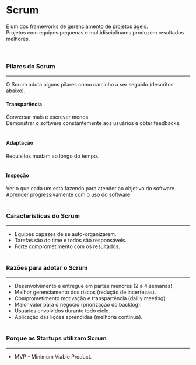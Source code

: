 # Scrum
É um dos frameworks de gerenciamento de projetos ágeis.<br />
Projetos com equipes pequenas e multidisciplinares produzem resultados melhores.<br />
<br /><br />

### Pilares do Scrum
----
O Scrum adota alguns pilares como caminho a ser seguido (descritos abaixo).
<br />

#### **Transparência**
Conversar mais e escrever menos. <br />
Demonstrar o software constantemente aos usuários e obter feedbacks.
<br /><br />

#### **Adaptação**
Requisitos mudam ao longo do tempo.
<br /><br />

#### **Inspeção**
Ver o que cada um está fazendo para atender ao objetivo do software. <br />
Aprender progressivamente com o uso do software.
<br /><br />

### Características do Scrum
----
- Equipes capazes de se auto-organizarem.<br />
- Tarefas são do time e todos são responsáveis.<br />
- Forte comprometimento com os resultados.
<br /><br />

### Razões para adotar o Scrum
----
- Desenvolvimento e entregue em partes menores (2 a 4 semanas).<br />
- Melhor gerenciamento dos riscos (redução de incertezas).<br />
- Comprometimento motivação e transpartência (daiily meeting).<br />
- Maior valor para o negócio (priorização do backlog).<br />
- Usuários envolvidos durante todo ciclo.<br />
- Aplicação das lições aprendidas (melhoria contínua).
<br /><br />

### Porque as Startups utilizam Scrum
----
- MVP - Minimum Viable Product.
<br />